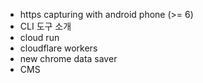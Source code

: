- https capturing with android phone (>= 6)
- CLI 도구 소개
- cloud run
- cloudflare workers
- new chrome data saver
- CMS
